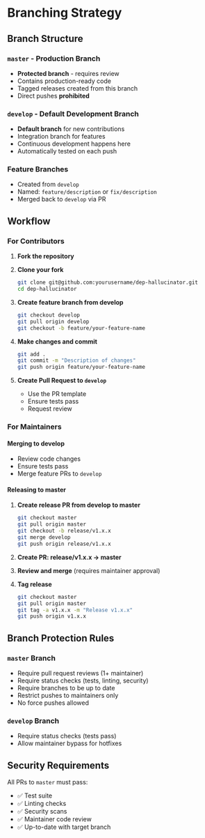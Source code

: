 # Branching Strategy

## Branch Structure

### `master` - Production Branch
- **Protected branch** - requires review
- Contains production-ready code
- Tagged releases created from this branch
- Direct pushes **prohibited**

### `develop` - Default Development Branch  
- **Default branch** for new contributions
- Integration branch for features
- Continuous development happens here
- Automatically tested on each push

### Feature Branches
- Created from `develop`
- Named: `feature/description` or `fix/description`
- Merged back to `develop` via PR

## Workflow

### For Contributors

1. **Fork the repository**
2. **Clone your fork**
   ```bash
   git clone git@github.com:yourusername/dep-hallucinator.git
   cd dep-hallucinator
   ```

3. **Create feature branch from develop**
   ```bash
   git checkout develop
   git pull origin develop
   git checkout -b feature/your-feature-name
   ```

4. **Make changes and commit**
   ```bash
   git add .
   git commit -m "Description of changes"
   git push origin feature/your-feature-name
   ```

5. **Create Pull Request to `develop`**
   - Use the PR template
   - Ensure tests pass
   - Request review

### For Maintainers

#### Merging to develop
- Review code changes
- Ensure tests pass
- Merge feature PRs to `develop`

#### Releasing to master
1. **Create release PR from develop to master**
   ```bash
   git checkout master
   git pull origin master
   git checkout -b release/v1.x.x
   git merge develop
   git push origin release/v1.x.x
   ```

2. **Create PR: release/v1.x.x → master**
3. **Review and merge** (requires maintainer approval)
4. **Tag release**
   ```bash
   git checkout master
   git pull origin master
   git tag -a v1.x.x -m "Release v1.x.x"
   git push origin v1.x.x
   ```

## Branch Protection Rules

### `master` Branch
- Require pull request reviews (1+ maintainer)
- Require status checks (tests, linting, security)
- Require branches to be up to date
- Restrict pushes to maintainers only
- No force pushes allowed

### `develop` Branch  
- Require status checks (tests pass)
- Allow maintainer bypass for hotfixes

## Security Requirements

All PRs to `master` must pass:
- ✅ Test suite
- ✅ Linting checks  
- ✅ Security scans
- ✅ Maintainer code review
- ✅ Up-to-date with target branch 